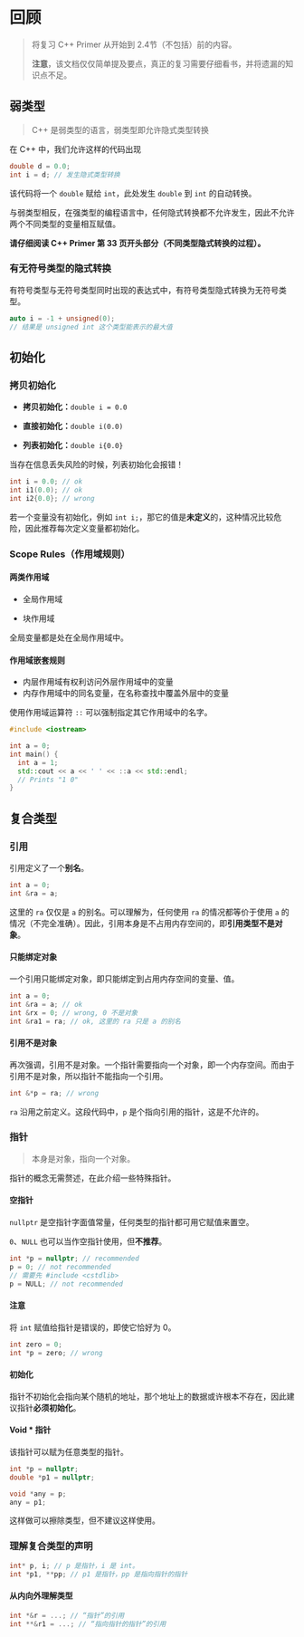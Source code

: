 # 回顾

> 将复习 C++ Primer 从开始到 2.4节（不包括）前的内容。
>
> **注意**，该文档仅仅简单提及要点，真正的复习需要仔细看书，并将遗漏的知识点不足。

## 弱类型

>  C++ 是弱类型的语言，弱类型即允许隐式类型转换

在 C++ 中，我们允许这样的代码出现

```cpp
double d = 0.0;
int i = d; // 发生隐式类型转换
```

该代码将一个 `double` 赋给 `int`，此处发生 `double` 到 `int` 的自动转换。

与弱类型相反，在强类型的编程语言中，任何隐式转换都不允许发生，因此不允许两个不同类型的变量相互赋值。

**请仔细阅读 C++ Primer 第 33 页开头部分（不同类型隐式转换的过程）。**

### 有无符号类型的隐式转换

有符号类型与无符号类型同时出现的表达式中，有符号类型隐式转换为无符号类型。

```cpp
auto i = -1 + unsigned(0); 
// 结果是 unsigned int 这个类型能表示的最大值
```

## 初始化

### 拷贝初始化

- **拷贝初始化：**`double i = 0.0`

- **直接初始化：**`double i(0.0)`
- **列表初始化：**`double i{0.0}`

当存在信息丢失风险的时候，列表初始化会报错！

```cpp
int i = 0.0; // ok
int i1(0.0); // ok
int i2{0.0}; // wrong
```

若一个变量没有初始化，例如 `int i;`，那它的值是**未定义**的，这种情况比较危险，因此推荐每次定义变量都初始化。

### Scope Rules（作用域规则）

#### 两类作用域

- 全局作用域

- 块作用域

全局变量都是处在全局作用域中。

#### 作用域嵌套规则

- 内层作用域有权利访问外层作用域中的变量
- 内存作用域中的同名变量，在名称查找中覆盖外层中的变量

使用作用域运算符 `::` 可以强制指定其它作用域中的名字。

```cpp
#include <iostream>

int a = 0;
int main() {
  int a = 1;
  std::cout << a << ' ' << ::a << std::endl;
  // Prints "1 0"
}
```

## 复合类型

### 引用

引用定义了一个**别名**。

```cpp
int a = 0;
int &ra = a;
```

这里的 `ra` 仅仅是 `a` 的别名。可以理解为，任何使用 `ra` 的情况都等价于使用 `a` 的情况（不完全准确）。因此，引用本身是不占用内存空间的，即**引用类型不是对象**。

#### 只能绑定对象

一个引用只能绑定对象，即只能绑定到占用内存空间的变量、值。

```cpp
int a = 0;
int &ra = a; // ok
int &rx = 0; // wrong, 0 不是对象
int &ra1 = ra; // ok, 这里的 ra 只是 a 的别名 
```

#### 引用不是对象

再次强调，引用不是对象。一个指针需要指向一个对象，即一个内存空间。而由于引用不是对象，所以指针不能指向一个引用。

```cpp
int &*p = ra; // wrong
```

`ra` 沿用之前定义。这段代码中，`p` 是个指向引用的指针，这是不允许的。

### 指针

> 本身是对象，指向一个对象。

指针的概念无需赘述，在此介绍一些特殊指针。

#### 空指针

`nullptr` 是空指针字面值常量，任何类型的指针都可用它赋值来置空。

`0`、`NULL` 也可以当作空指针使用，但**不推荐**。

```cpp
int *p = nullptr; // recommended
p = 0; // not recommended
// 需要先 #include <cstdlib>
p = NULL; // not recommended
```

#### 注意

将 `int` 赋值给指针是错误的，即使它恰好为 0。

```cpp
int zero = 0;
int *p = zero; // wrong
```

#### 初始化

指针不初始化会指向某个随机的地址，那个地址上的数据或许根本不存在，因此建议指针**必须初始化**。

#### Void * 指针

该指针可以赋为任意类型的指针。

```cpp
int *p = nullptr;
double *p1 = nullptr;

void *any = p;
any = p1;
```

这样做可以擦除类型，但不建议这样使用。

### 理解复合类型的声明

```cpp
int* p, i; // p 是指针，i 是 int。
int *p1, **pp; // p1 是指针，pp 是指向指针的指针
```

#### 从内向外理解类型

```cpp
int *&r = ...; // “指针”的引用
int **&r1 = ...; // “指向指针的指针”的引用
```

